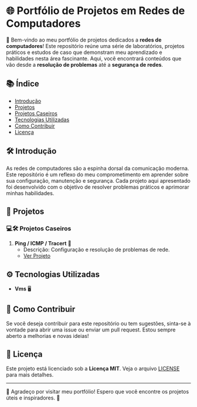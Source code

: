 # 🌐 Portfólio de Projetos em Redes de Computadores

👋 Bem-vindo ao meu portfólio de projetos dedicados a **redes de computadores**! Este repositório reúne uma série de laboratórios, projetos práticos e estudos de caso que demonstram meu aprendizado e habilidades nesta área fascinante. Aqui, você encontrará conteúdos que vão desde a **resolução de problemas** até a **segurança de redes**.

## 📚 Índice

- [Introdução](#introdução)
- [Projetos](#projetos)
- [Projetos Caseiros](#projetos-caseiros)
- [Tecnologias Utilizadas](#tecnologias-utilizadas)
- [Como Contribuir](#como-contribuir)
- [Licença](#licença)

## 🛠️ Introdução

As redes de computadores são a espinha dorsal da comunicação moderna. Este repositório é um reflexo do meu comprometimento em aprender sobre sua configuração, manutenção e segurança. Cada projeto aqui apresentado foi desenvolvido com o objetivo de resolver problemas práticos e aprimorar minhas habilidades.

## 📁 Projetos

 ### 💻🛠️ Projetos Caseiros

 

1. **Ping / ICMP / Tracert** 📶
   - Descrição: Configuração e resolução de problemas de rede.
   - [Ver Projeto](https://github.com/EdcarlosdeJesus/Network_Lab_Exercises)

 
 
## ⚙️ Tecnologias Utilizadas

- **Vms** 🖥️
 

## 🤝 Como Contribuir

Se você deseja contribuir para este repositório ou tem sugestões, sinta-se à vontade para abrir uma issue ou enviar um pull request. Estou sempre aberto a melhorias e novas ideias!

## 📜 Licença

Este projeto está licenciado sob a **Licença MIT**. Veja o arquivo [LICENSE](LICENSE) para mais detalhes.

---

🙏 Agradeço por visitar meu portfólio! Espero que você encontre os projetos úteis e inspiradores. 🌟
